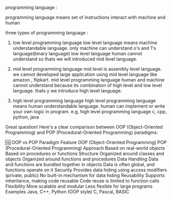 programming language :
     	
programming language means set of instructions interact with machine and human
 
 
three types of programming language :
1) low level programming language
     	low level language means machine understandable language. only machine can understand o's and 1's language(binary language)
     	low level language human cannot understand so thats we will introduced mid level language.
     	
 
2) mid level programming language
     	mid level is assembly level language.
     	we cannot developed large application using mid level language like amazon , flipkart.
     	mid level programming language human and machine cannot understand because its combination of high level and low level language.
     	thats y we introduce high level language.
 
3) high level  programming language
     	high level programming language means human understandable language. human can implement or write your own logic in program.
e.g, high level programming language c, cpp, python, java

Great question! Here's a clear comparison between OOP (Object-Oriented Programming) and POP (Procedural-Oriented Programming) paradigms:

🆚 OOP vs POP Paradigm
Feature
OOP (Object-Oriented Programming)
POP (Procedural-Oriented Programming)
Approach
Based on real-world objects
Based on procedures or functions
Structure
Organized around classes and objects
Organized around functions and procedures
Data Handling
Data and functions are bundled together in objects
Data is often global, and functions operate on it
Security
Provides data hiding using access modifiers (private, public)
No built-in mechanism for data hiding
Reusability
Supports inheritance, making code reusable
Code reuse is limited to function calls
Flexibility
More scalable and modular
Less flexible for large programs
Examples
Java, C++, Python (OOP style)
C, Pascal, BASIC

